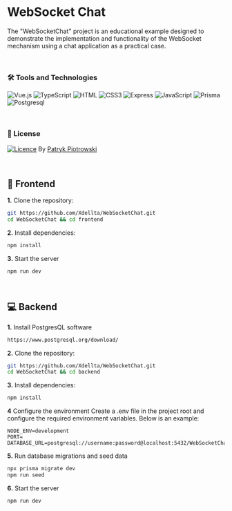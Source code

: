 # WebSocket Chat
The "WebSocketChat" project is an educational example designed to demonstrate the implementation and functionality of the WebSocket mechanism using a chat application as a practical case.

<br>

### 🛠️ Tools and Technologies
![Vue.js](https://img.shields.io/badge/Vue.js-35495E?style=for-the-badge&logo=vuedotjs&logoColor=4FC08D)
![TypeScript](https://img.shields.io/badge/typescript-%23007ACC.svg?style=for-the-badge&logo=typescript&logoColor=white)
![HTML](https://img.shields.io/badge/HTML5-E34F26?style=for-the-badge&logo=html5&logoColor=white)
![CSS3](https://img.shields.io/badge/CSS3-1572B6?style=for-the-badge&logo=css3&logoColor=white)
![Express](https://img.shields.io/badge/Express%20js-000000?style=for-the-badge&logo=express&logoColor=white)
![JavaScript](https://img.shields.io/badge/JavaScript-F7DF1E?style=for-the-badge&logo=javascript&logoColor=black)
![Prisma](https://img.shields.io/badge/Prisma-3982CE?style=for-the-badge&logo=Prisma&logoColor=white)
![Postgresql](https://img.shields.io/badge/postgresql-4169e1?style=for-the-badge&logo=postgresql&logoColor=white)

<br>

### 📜 License
[![Licence](https://img.shields.io/github/license/Ileriayo/markdown-badges?style=for-the-badge)](./LICENSE) By [Patryk Piotrowski](https://github.com/Xdellta)

<br>

## 🎨 Frontend

**1.** Clone the repository:
```sh
git https://github.com/Xdellta/WebSocketChat.git
cd WebSocketChat && cd frontend
```

**2.** Install dependencies:
```sh
npm install
```

**3.** Start the server
```sh
npm run dev
```

<br>

## 💻 Backend

**1.** Install PostgresQL software
```sh
https://www.postgresql.org/download/
```

**2.** Clone the repository:
```sh
git https://github.com/Xdellta/WebSocketChat.git
cd WebSocketChat && cd backend
```

**3.** Install dependencies:
```sh
npm install
```

**4** Configure the environment
Create a .env file in the project root and configure the required environment variables. Below is an example:
```env
NODE_ENV=development
PORT=
DATABASE_URL=postgresql://username:password@localhost:5432/WebSocketChat
```

**5.** Run database migrations and seed data
```sh
npx prisma migrate dev  
npm run seed  
```

**6.** Start the server
```sh
npm run dev
```